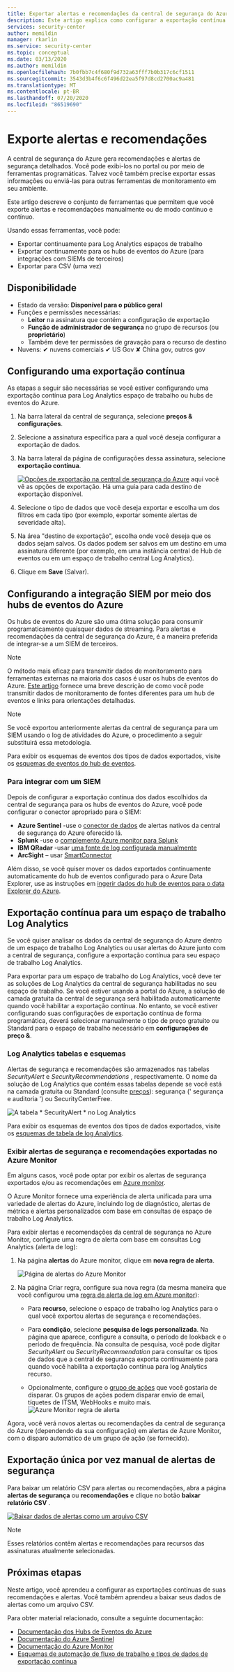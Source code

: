 ```yaml
---
title: Exportar alertas e recomendações da central de segurança do Azure para SIEMs | Microsoft Docs
description: Este artigo explica como configurar a exportação contínua de alertas de segurança e recomendações para os SIEMs
services: security-center
author: memildin
manager: rkarlin
ms.service: security-center
ms.topic: conceptual
ms.date: 03/13/2020
ms.author: memildin
ms.openlocfilehash: 7b0fbb7c4f680f9d732a63fff7b0b317c6cf1511
ms.sourcegitcommit: 3543d3b4f6c6f496d22ea5f97d8cd2700ac9a481
ms.translationtype: MT
ms.contentlocale: pt-BR
ms.lasthandoff: 07/20/2020
ms.locfileid: "86519690"
---
```

# <a name="export-security-alerts-and-recommendations"></a>Exporte alertas e recomendações

A central de segurança do Azure gera recomendações e alertas de segurança detalhados. Você pode exibi-los no portal ou por meio de ferramentas programáticas. Talvez você também precise exportar essas informações ou enviá-las para outras ferramentas de monitoramento em seu ambiente. 

Este artigo descreve o conjunto de ferramentas que permitem que você exporte alertas e recomendações manualmente ou de modo contínuo e contínuo.

Usando essas ferramentas, você pode:

* Exportar continuamente para Log Analytics espaços de trabalho
* Exportar continuamente para os hubs de eventos do Azure (para integrações com SIEMs de terceiros)
* Exportar para CSV (uma vez)



## <a name="availability"></a>Disponibilidade

- Estado da versão: **Disponível para o público geral**
- Funções e permissões necessárias:
    - **Leitor** na assinatura que contém a configuração de exportação
    - **Função de administrador de segurança** no grupo de recursos (ou **proprietário**)
    - Também deve ter permissões de gravação para o recurso de destino
- Nuvens: ✔ nuvens comerciais ✔ US Gov ✘ China gov, outros gov


## <a name="setting-up-a-continuous-export"></a>Configurando uma exportação contínua

As etapas a seguir são necessárias se você estiver configurando uma exportação contínua para Log Analytics espaço de trabalho ou hubs de eventos do Azure.

1. Na barra lateral da central de segurança, selecione **preços & configurações**.

1. Selecione a assinatura específica para a qual você deseja configurar a exportação de dados.
    
1. Na barra lateral da página de configurações dessa assinatura, selecione **exportação contínua**.

    [ ![ Opções de exportação na central de segurança do Azure](media/continuous-export/continuous-export-options-page.png)](media/continuous-export/continuous-export-options-page.png#lightbox) aqui você vê as opções de exportação. Há uma guia para cada destino de exportação disponível. 

1. Selecione o tipo de dados que você deseja exportar e escolha um dos filtros em cada tipo (por exemplo, exportar somente alertas de severidade alta).

1. Na área "destino de exportação", escolha onde você deseja que os dados sejam salvos. Os dados podem ser salvos em um destino em uma assinatura diferente (por exemplo, em uma instância central de Hub de eventos ou em um espaço de trabalho central Log Analytics).

1. Clique em **Save** (Salvar).



## <a name="configuring-siem-integration-via-azure-event-hubs"></a>Configurando a integração SIEM por meio dos hubs de eventos do Azure

Os hubs de eventos do Azure são uma ótima solução para consumir programaticamente quaisquer dados de streaming. Para alertas e recomendações da central de segurança do Azure, é a maneira preferida de integrar-se a um SIEM de terceiros.

> [!NOTE]
> O método mais eficaz para transmitir dados de monitoramento para ferramentas externas na maioria dos casos é usar os hubs de eventos do Azure. [Este artigo](https://docs.microsoft.com/azure/azure-monitor/platform/stream-monitoring-data-event-hubs) fornece uma breve descrição de como você pode transmitir dados de monitoramento de fontes diferentes para um hub de eventos e links para orientações detalhadas.

> [!NOTE]
> Se você exportou anteriormente alertas da central de segurança para um SIEM usando o log de atividades do Azure, o procedimento a seguir substituirá essa metodologia.

Para exibir os esquemas de eventos dos tipos de dados exportados, visite os [esquemas de eventos do hub de eventos](https://aka.ms/ASCAutomationSchemas).


### <a name="to-integrate-with-a-siem"></a>Para integrar com um SIEM 

Depois de configurar a exportação contínua dos dados escolhidos da central de segurança para os hubs de eventos do Azure, você pode configurar o conector apropriado para o SIEM:

* **Azure Sentinel** -use o [conector de dados](https://docs.microsoft.com/azure/sentinel/connect-azure-security-center) de alertas nativos da central de segurança do Azure oferecido lá.
* **Splunk** -use o [complemento Azure monitor para Splunk](https://github.com/Microsoft/AzureMonitorAddonForSplunk/blob/master/README.md)
* **IBM QRadar** -usar [uma fonte de log configurada manualmente](https://www.ibm.com/support/knowledgecenter/SS42VS_DSM/com.ibm.dsm.doc/t_dsm_guide_microsoft_azure_enable_event_hubs.html)
* **ArcSight** – usar [SmartConnector](https://community.microfocus.com/t5/ArcSight-Connectors/SmartConnector-for-Microsoft-Azure-Monitor-Event-Hub/ta-p/1671292)

Além disso, se você quiser mover os dados exportados continuamente automaticamente do hub de eventos configurado para o Azure Data Explorer, use as instruções em [ingerir dados do hub de eventos para o data Explorer do Azure](https://docs.microsoft.com/azure/data-explorer/ingest-data-event-hub).



## <a name="continuous-export-to-a-log-analytics-workspace"></a>Exportação contínua para um espaço de trabalho Log Analytics

Se você quiser analisar os dados da central de segurança do Azure dentro de um espaço de trabalho Log Analytics ou usar alertas do Azure junto com a central de segurança, configure a exportação contínua para seu espaço de trabalho Log Analytics.

Para exportar para um espaço de trabalho do Log Analytics, você deve ter as soluções de Log Analytics da central de segurança habilitadas no seu espaço de trabalho. Se você estiver usando a portal do Azure, a solução de camada gratuita da central de segurança será habilitada automaticamente quando você habilitar a exportação contínua. No entanto, se você estiver configurando suas configurações de exportação contínua de forma programática, deverá selecionar manualmente o tipo de preço gratuito ou Standard para o espaço de trabalho necessário em **configurações de preço &**.  

### <a name="log-analytics-tables-and-schemas"></a>Log Analytics tabelas e esquemas

Alertas de segurança e recomendações são armazenados nas tabelas *SecurityAlert* e *SecurityRecommendations* , respectivamente. O nome da solução de Log Analytics que contém essas tabelas depende se você está na camada gratuita ou Standard (consulte [preços](security-center-pricing.md)): segurança (' segurança e auditoria ') ou SecurityCenterFree.

![A tabela * SecurityAlert * no Log Analytics](./media/continuous-export/log-analytics-securityalert-solution.png)

Para exibir os esquemas de eventos dos tipos de dados exportados, visite os [esquemas de tabela de log Analytics](https://aka.ms/ASCAutomationSchemas).

###  <a name="view-exported-security-alerts-and-recommendations-in-azure-monitor"></a>Exibir alertas de segurança e recomendações exportadas no Azure Monitor

Em alguns casos, você pode optar por exibir os alertas de segurança exportados e/ou as recomendações em [Azure monitor](https://docs.microsoft.com/azure/azure-monitor/platform/alerts-overview). 

O Azure Monitor fornece uma experiência de alerta unificada para uma variedade de alertas do Azure, incluindo log de diagnóstico, alertas de métrica e alertas personalizados com base em consultas de espaço de trabalho Log Analytics.

Para exibir alertas e recomendações da central de segurança no Azure Monitor, configure uma regra de alerta com base em consultas Log Analytics (alerta de log):

1. Na página **alertas** do Azure monitor, clique em **nova regra de alerta**.

    ![Página de alertas do Azure Monitor](./media/continuous-export/azure-monitor-alerts.png)

1. Na página Criar regra, configure sua nova regra (da mesma maneira que você configurou uma [regra de alerta de log em Azure monitor](https://docs.microsoft.com/azure/azure-monitor/platform/alerts-unified-log)):

    * Para **recurso**, selecione o espaço de trabalho log Analytics para o qual você exportou alertas de segurança e recomendações.

    * Para **condição**, selecione **pesquisa de logs personalizada**. Na página que aparece, configure a consulta, o período de lookback e o período de frequência. Na consulta de pesquisa, você pode digitar *SecurityAlert* ou *SecurityRecommendation* para consultar os tipos de dados que a central de segurança exporta continuamente para quando você habilita a exportação contínua para log Analytics recurso. 
    
    * Opcionalmente, configure o [grupo de ações](https://docs.microsoft.com/azure/azure-monitor/platform/action-groups) que você gostaria de disparar. Os grupos de ações podem disparar envio de email, tíquetes de ITSM, WebHooks e muito mais.
    ![Azure Monitor regra de alerta](./media/continuous-export/azure-monitor-alert-rule.png)

Agora, você verá novos alertas ou recomendações da central de segurança do Azure (dependendo da sua configuração) em alertas de Azure Monitor, com o disparo automático de um grupo de ação (se fornecido).

## <a name="manual-one-time-export-of-security-alerts"></a>Exportação única por vez manual de alertas de segurança

Para baixar um relatório CSV para alertas ou recomendações, abra a página **alertas de segurança** ou **recomendações** e clique no botão **baixar relatório CSV** .

[![Baixar dados de alertas como um arquivo CSV](media/continuous-export/download-alerts-csv.png)](media/continuous-export/download-alerts-csv.png#lightbox)

> [!NOTE]
> Esses relatórios contêm alertas e recomendações para recursos das assinaturas atualmente selecionadas.

## <a name="next-steps"></a>Próximas etapas

Neste artigo, você aprendeu a configurar as exportações contínuas de suas recomendações e alertas. Você também aprendeu a baixar seus dados de alertas como um arquivo CSV. 

Para obter material relacionado, consulte a seguinte documentação: 

- [Documentação dos Hubs de Eventos do Azure](https://docs.microsoft.com/azure/event-hubs/)
- [Documentação do Azure Sentinel](https://docs.microsoft.com/azure/sentinel/)
- [Documentação do Azure Monitor](https://docs.microsoft.com/azure/azure-monitor/)
- [Esquemas de automação de fluxo de trabalho e tipos de dados de exportação contínua](https://aka.ms/ASCAutomationSchemas)
